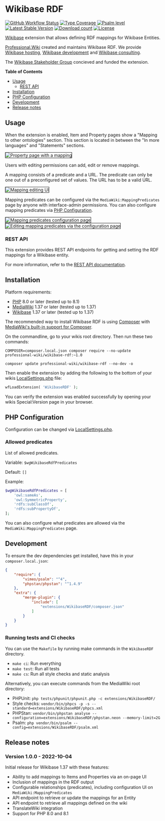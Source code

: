 # Wikibase RDF

[![GitHub Workflow Status](https://img.shields.io/github/workflow/status/ProfessionalWiki/WikibaseRDF/CI)](https://github.com/ProfessionalWiki/WikibaseRDF/actions?query=workflow%3ACI)
[![Type Coverage](https://shepherd.dev/github/ProfessionalWiki/WikibaseRDF/coverage.svg)](https://shepherd.dev/github/ProfessionalWiki/WikibaseRDF)
[![Psalm level](https://shepherd.dev/github/ProfessionalWiki/WikibaseRDF/level.svg)](psalm.xml)
[![Latest Stable Version](https://poser.pugx.org/professional-wiki/wikibase-rdf/version.png)](https://packagist.org/packages/professional-wiki/wikibase-rdf)
[![Download count](https://poser.pugx.org/professional-wiki/wikibase-rdf/d/total.png)](https://packagist.org/packages/professional-wiki/wikibase-rdf)
[![License](https://img.shields.io/packagist/l/professional-wiki/wikibase-rdf)](LICENSE)

[Wikibase] extension that allows defining RDF mappings for Wikibase Entities.

[Professional.Wiki] created and maintains Wikibase RDF. We provide [Wikibase hosting], [Wikibase development] and [Wikibase consulting].

The [Wikibase Stakeholder Group] concieved and funded the extension.

**Table of Contents**

- [Usage](#usage)
  * [REST API](#rest-api)
- [Installation](#installation)
- [PHP Configuration](#php-configuration)
- [Development](#development)
- [Release notes](#release-notes)

## Usage

When the extension is enabled, Item and Property pages show a "Mapping to other ontologies" section.
This section is located in between the "In more languages" and "Statements" sections.

<img src="https://user-images.githubusercontent.com/146040/193851219-dc30080a-7cbb-4c1a-9800-e7c7d98ef644.png" style="border: 1px solid black" alt="Property page with a mapping">

Users with editing permissions can add, edit or remove mappings.

A mapping consists of a predicate and a URL. The predicate can only be one out of a preconfigured set of values. The URL has to be a valid URL.

<img src="https://user-images.githubusercontent.com/146040/193851211-b4031ca1-4cc9-47ab-9160-658f4a38d979.png" style="border: 1px solid black" alt="Mapping editing UI">

Mapping predicates can be configured via the `MediaWiki:MappingPredicates` page by anyone with interface-admin permissions.
You can also configure mapping predicates via [PHP Configuration](#php-configuration).

<img src="https://user-images.githubusercontent.com/146040/193851215-86b8ad05-0c1a-431c-ad4b-5750997fd642.png" style="border: 1px solid black" alt="Mapping predicates configuration page">

<img src="https://user-images.githubusercontent.com/146040/193854181-af8b85f2-1444-4882-a0af-d8123331f30c.png" style="border: 1px solid black" alt="Editing mapping predicates via the configuration page">

### REST API

This extension provides REST API endpoints for getting and setting the RDF mappings for a Wikibase entity.

For more information, refer to the [REST API documentation](docs/rest.md).

## Installation

Platform requirements:

* [PHP] 8.0 or later (tested up to 8.1)
* [MediaWiki] 1.37 or later (tested up to 1.37)
* [Wikibase] 1.37 or later (tested up to 1.37)

The recommended way to install Wikibase RDF is using [Composer] with
[MediaWiki's built-in support for Composer][Composer install].

On the commandline, go to your wikis root directory. Then run these two commands:

```shell script
COMPOSER=composer.local.json composer require --no-update professional-wiki/wikibase-rdf:~1.0
```
```shell script
composer update professional-wiki/wikibase-rdf --no-dev -o
```

Then enable the extension by adding the following to the bottom of your wikis [LocalSettings.php] file:

```php
wfLoadExtension( 'WikibaseRDF' );
```

You can verify the extension was enabled successfully by opening your wikis Special:Version page in your browser.

## PHP Configuration

Configuration can be changed via [LocalSettings.php].

### Allowed predicates

List of allowed predicates.

Variable: `$wgWikibaseRdfPredicates`

Default: `[]`

Example:

```php
$wgWikibaseRdfPredicates = [
	'owl:sameAs',
	'owl:SymmetricProperty',
	'rdfs:subClassOf',
	'rdfs:subPropertyOf',
];
```

You can also configure what predicates are allowed via the `MediaWiki:MappingPredicates` page.

## Development

To ensure the dev dependencies get installed, have this in your `composer.local.json`:

```json
{
	"require": {
		"vimeo/psalm": "^4",
		"phpstan/phpstan": "^1.4.9"
	},
	"extra": {
		"merge-plugin": {
			"include": [
				"extensions/WikibaseRDF/composer.json"
			]
		}
	}
}
```

### Running tests and CI checks

You can use the `Makefile` by running make commands in the `WikibaseRDF` directory.

* `make ci`: Run everything
* `make test`: Run all tests
* `make cs`: Run all style checks and static analysis

Alternatively, you can execute commands from the MediaWiki root directory:

* PHPUnit: `php tests/phpunit/phpunit.php -c extensions/WikibaseRDF/`
* Style checks: `vendor/bin/phpcs -p -s --standard=extensions/WikibaseRDF/phpcs.xml`
* PHPStan: `vendor/bin/phpstan analyse --configuration=extensions/WikibaseRDF/phpstan.neon --memory-limit=2G`
* Psalm: `php vendor/bin/psalm --config=extensions/WikibaseRDF/psalm.xml`

## Release notes

### Version 1.0.0 - 2022-10-04

Initial release for Wikibase 1.37 with these features:

* Ability to add mappings to Items and Properties via an on-page UI
* Inclusion of mappings in the RDF output
* Configurable relationships (predicates), including configuration UI on `MediaWiki:MappingPredicates`
* API endpoint to retrieve or update the mappings for an Entity
* API endpoint to retrieve all mappings defined on the wiki
* TranslateWiki integration
* Support for PHP 8.0 and 8.1

[Professional.Wiki]: https://professional.wiki
[Wikibase]: https://wikibase.consulting/what-is-wikibase/
[Wikibase hosting]: https://professional.wiki/en/hosting/wikibase
[Wikibase development]: https://www.wikibase.consulting/about-the-wikibase-team/
[Wikibase consulting]: https://wikibase.consulting/
[MediaWiki]: https://www.mediawiki.org
[PHP]: https://www.php.net
[Composer]: https://getcomposer.org
[Composer install]: https://professional.wiki/en/articles/installing-mediawiki-extensions-with-composer
[LocalSettings.php]: https://www.pro.wiki/help/mediawiki-localsettings-php-guide
[Wikibase Stakeholder Group]:https://wbstakeholder.group/
